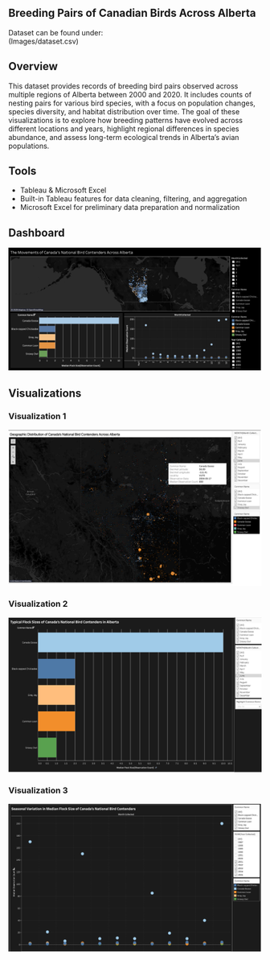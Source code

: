 ## Breeding Pairs of Canadian Birds Across Alberta  
Dataset can be found under:  
(Images/dataset.csv) 


## Overview  
This dataset provides records of breeding bird pairs observed across multiple regions of Alberta between 2000 and 2020. It includes counts of nesting pairs for various bird species, with a focus on population changes, species diversity, and habitat distribution over time. The goal of these visualizations is to explore how breeding patterns have evolved across different locations and years, highlight regional differences in species abundance, and assess long-term ecological trends in Alberta’s avian populations.  


## Tools  
- Tableau & Microsoft Excel  
- Built-in Tableau features for data cleaning, filtering, and aggregation  
- Microsoft Excel for preliminary data preparation and normalization  


## Dashboard
![First Dashboard Ever](Images/dash1.png)

## Visualizations  

### Visualization 1  
![Visualization1](Images/figure1.png)


### Visualization 2 
![Visualization2](Images/figure2.png)

### Visualization 3
![Visualization3](Images/figure3.png)
